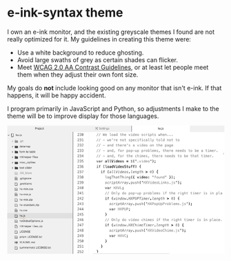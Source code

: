 # e-ink-syntax theme

I own an e-ink monitor, and the existing greyscale themes I found are not really optimized for it. My guidelines in creating this theme were:

- Use a white background to reduce ghosting.
- Avoid large swaths of grey as certain shades can flicker.
- Meet [WCAG 2.0 AA Contrast Guidelines](https://www.w3.org/TR/WCAG/#contrast-minimum), or at least let people meet them when they adjust their own font size.

My goals do **not** include looking good on any monitor that isn't e-ink. If that happens, it will be happy accident.

I program primarily in JavaScript and Python, so adjustments I make to the theme will be to improve display for those languages.

![Screenshot](https://github.com/Colin-Fredericks/e-ink-syntax/raw/master/e-ink-theme-screenshot.png)
